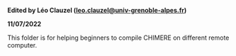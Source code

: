 **Edited by Léo Clauzel (leo.clauzel@univ-grenoble-alpes.fr)**

**11/07/2022**

This folder is for helping beginners to compile CHIMERE on different remote computer. 

